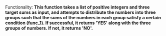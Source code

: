 Functionality: **This function takes a list of positive integers and three target sums as input, and attempts to distribute the numbers into three groups such that the sums of the numbers in each group satisfy a certain condition (func_1). If successful, it returns 'YES' along with the three groups of numbers. If not, it returns 'NO'.**
